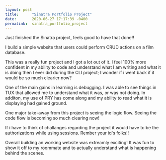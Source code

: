 ```yaml
---
layout: post
title:      "Sinatra Portfolio Project"
date:       2020-06-27 17:17:39 -0400
permalink:  sinatra_portfolio_project
---
```



Just finished the Sinatra project, feels good to have that done!!

I build a simple website that users could perform CRUD actions on a film database.

This was a really fun project and I got a lot out of it. I feel 100% more confident in my ability to code and understand what I am writing and what it is doing then I ever did during the CLI project; I wonder if i went back if it would be so much clearier now?

One of the main gains in learning is debugging. I was able to see things in TUX that allowed me to understand what it was, or was not doing. In additon, my use of PRY has come along and my ability to read what it is displaying had gained ground.

One major take-away from this project is seeing the logic flow. Seeing the code flow is becoming so much clearing now!

If i have to think of challanges regarding the project it would have to be the authorizations while using sessions. Rember your id's folks!!

Overall building an working website was extreamly exciting! It was fun to show it off to my roommate and to actually understand what is happening behind the scenes.
